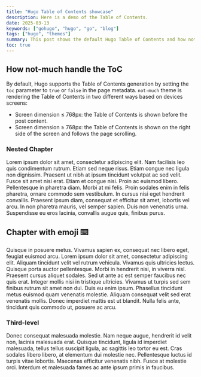 ```yaml
---
title: "Hugo Table of Contents showcase"
description: Here is a demo of the Table of Contents.
date: 2025-03-13
keywords: ["gohugo", "hugo", "go", "blog"]
tags: ["hugo", "themes"]
summary: This post shows the default Hugo Table of Contents and how not-much handle it.
toc: true
---
```


## How not-much handle the ToC

By default, Hugo supports the Table of Contents generation by setting the `toc` parameter to `true` or `false` in the page metadata. `not-much` theme is rendering the Table of Contents in two different ways based on devices screens:

- Screen dimension ≤ 768px: the Table of Contents is shown before the post content.
- Screen dimension ≥ 768px: the Table of Contents is shown on the right side of the screen and follows the page scrolling.

### Nested Chapter

Lorem ipsum dolor sit amet, consectetur adipiscing elit. Nam facilisis leo quis condimentum rutrum. Etiam sed neque risus. Etiam congue nec ligula non dignissim. Praesent ut nibh at ipsum tincidunt volutpat ac sed velit. Fusce sit amet nisi erat. Etiam et congue nisi. Proin ac euismod libero. Pellentesque in pharetra diam. Morbi at mi felis. Proin sodales enim in felis pharetra, ornare commodo sem vestibulum. In cursus nisi eget hendrerit convallis. Praesent ipsum diam, consequat et efficitur sit amet, lobortis vel arcu. In non pharetra mauris, vel semper sapien. Duis non venenatis urna. Suspendisse eu eros lacinia, convallis augue quis, finibus purus.

## Chapter with emoji ⌨️

Quisque in posuere metus. Vivamus sapien ex, consequat nec libero eget, feugiat euismod arcu. Lorem ipsum dolor sit amet, consectetur adipiscing elit. Aliquam tincidunt velit vel rutrum vehicula. Vivamus quis ultricies lectus. Quisque porta auctor pellentesque. Morbi in hendrerit nisi, in viverra nisl. Praesent cursus aliquet sodales. Sed ut ante ac est semper faucibus nec quis erat. Integer mollis nisi in tristique ultricies. Vivamus ut turpis sed sem finibus rutrum sit amet non dui. Duis eu enim ipsum. Phasellus tincidunt metus euismod quam venenatis molestie. Aliquam consequat velit sed erat venenatis mollis. Donec imperdiet mattis est ut blandit. Nulla felis ante, tincidunt quis commodo ut, posuere ac arcu.

### Third-level

Donec consequat malesuada molestie. Nam neque augue, hendrerit id velit non, lacinia malesuada erat. Quisque tincidunt, ligula id imperdiet malesuada, tellus tellus suscipit ligula, ac sagittis leo tortor eu est. Cras sodales libero libero, at elementum dui molestie nec. Pellentesque luctus id turpis vitae lobortis. Maecenas efficitur venenatis nibh. Fusce at molestie orci. Interdum et malesuada fames ac ante ipsum primis in faucibus.
